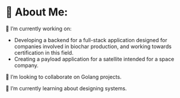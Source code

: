 # 💫 About Me:
🔭 I’m currently working on:
- Developing a backend for a full-stack application designed for companies involved in biochar production, and working towards certification in this field.
- Creating a payload application for a satellite intended for a space company.<br>

👯 I’m looking to collaborate on Golang projects.<br>

🌱 I’m currently learning about designing systems.<br>
